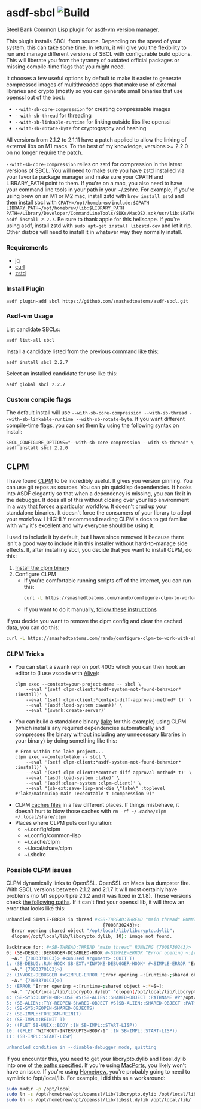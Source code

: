 # asdf-sbcl ![Build](https://github.com/smashedtoatoms/asdf-sbcl/workflows/Build/badge.svg?branch=main)

Steel Bank Common Lisp plugin for [asdf-vm](https://github.com/asdf-vm/asdf)
version manager.

This plugin installs SBCL from source. Depending on the speed of your
system, this can take some time. In return, it will give you the
flexibility to run and manage different versions of SBCL with
configurable build options. This will liberate you from the tyranny of
outdated official packages or missing compile-time flags that you might
need.

It chooses a few useful options by default to make it easier to generate
compressed images of multithreaded apps that make use of external
libraries and crypto (mostly so you can generate small binaries that use
openssl out of the box):

- `--with-sb-core-compression` for creating compressable images
- `--with-sb-thread` for threading
- `--with-sb-linkable-runtime` for linking outside libs like openssl
- `--with-sb-rotate-byte` for cryptography and hashing

All versions from 2.1.2 to 2.1.11 have a patch applied to allow the
linking of external libs on M1 macs. To the best of my knowledge,
versions >= 2.2.0 on no longer require the patch.

`--with-sb-core-compression` relies on zstd for compression in the
latest versions of SBCL. You will need to make sure you have zstd
installed via your favorite package manager and make sure your CPATH and
LIBRARY_PATH point to them. If you're on a mac, you also need to have
your command line tools in your path in your ~/.zshrc. For example, if
you're using brew on an M1 or M2 mac, install zstd with `brew install zstd` and then install sbcl with `CPATH=/opt/homebrew/include:$CPATH LIBRARY_PATH=/opt/homebrew/lib:$LIBRARY_PATH PATH=/Library/Developer/CommandLineTools/SDKs/MacOSX.sdk/usr/lib:$PATH asdf install 2.2.7`. Be sure to thank apple for this hellscape. If
you're using asdf, install zstd with `sudo apt-get install libzstd-dev`
and let it rip. Other distros will need to install it in whatever way
they normally install.

### Requirements

- [jq](https://stedolan.github.io/jq/)
- [curl](https://curl.haxx.se/)
- [zstd]()

### Install Plugin

```
asdf plugin-add sbcl https://github.com/smashedtoatoms/asdf-sbcl.git
```

### Asdf-vm Usage

List candidate SBCLs:

```
asdf list-all sbcl
```

Install a candidate listed from the previous command like this:

```
asdf install sbcl 2.2.7
```

Select an installed candidate for use like this:

```
asdf global sbcl 2.2.7
```

### Custom compile flags

The default install will use `--with-sb-core-compression --with-sb-thread --with-sb-linkable-runtime --with-sb-rotate-byte`. If
you want different compile-time flags, you can set them by using the
following syntax on install:

```
SBCL_CONFIGURE_OPTIONS="--with-sb-core-compression --with-sb-thread" \
asdf install sbcl 2.2.0
```

## CLPM

I have found [CLPM](https://www.clpm.dev/) to be incredibly useful. It gives
you version pinning. You can use git repos as sources. You can pin quicklisp
dependencies. It hooks into ASDF elegantly so that when a dependency is
missing, you can fix it in the debugger. It does all of this without closing
over your lisp environment in a way that forces a particular workflow. It
doesn't crud up your standalone binaries. It doesn't force the consumers of
your library to adopt your workflow. I HIGHLY recommend reading CLPM's docs to
get familiar with why it's excellent and why everyone should be using it.

I used to include it by default, but I have since removed it because
there isn't a good way to include it in this installer without
hard-to-manage side effects. If, after installing sbcl, you decide that
you want to install CLPM, do this:

1. [Install the clpm binary](https://www.clpm.dev/#installing)
2. Configure CLPM
   - If you're comfortable running scripts off of the internet, you can run
     this:
     ```sh
     curl -L https://smashedtoatoms.com/rando/configure-clpm-to-work-with-sbcl.sh | bash
     ```
   - If you want to do it manually, [follow these
     instructions](https://www.clpm.dev/#installing)

If you decide you want to remove the clpm config and clear the cached data, you can do this:

```sh
curl -L https://smashedtoatoms.com/rando/configure-clpm-to-work-with-sbcl.sh | bash -s -- cleanup
```

### CLPM Tricks

- You can start a swank repl on port 4005 which you can then hook an editor to
  (I use vscode with
  [Alive](https://marketplace.visualstudio.com/items?itemName=rheller.alive)):
  ```
  clpm exec --context=your-project-name -- sbcl \
      --eval '(setf clpm-client:*asdf-system-not-found-behavior* :install)' \
      --eval '(setf clpm-client:*context-diff-approval-method* t)' \
      --eval '(asdf:load-system :swank)' \
      --eval '(swank:create-server)'
  ```
- You can build a standalone binary ([lake](https://github.com/takagi/lake) for
  this example) using CLPM (which installs any required dependencies
  automatically and compresses the binary without including any unnecessary
  libraries in your binary) by doing something like this:
  ```
  # From within the lake project...
  clpm exec --context=lake -- sbcl \
      --eval '(setf clpm-client:*asdf-system-not-found-behavior* :install)' \
      --eval '(setf clpm-client:*context-diff-approval-method* t)' \
      --eval '(asdf:load-system :lake)' \
      --eval '(asdf:clear-system :clpm-client)' \
      --eval "(sb-ext:save-lisp-and-die \"lake\" :toplevel #'lake/main:uiop-main :executable t :compression 9)"
  ```
- CLPM [caches files](https://common-lisp.net/project/clpm/docs/storage.html) in
  a few different places. If things misbehave, it doesn't hurt to blow those
  caches with `rm -rf ~/.cache/clpm ~/.local/share/clpm`
- Places where CLPM puts configuration:
  - ~/.config/clpm
  - ~/.config/common-lisp
  - ~/.cache/clpm
  - ~/.local/share/clpm
  - ~/.sbclrc

### Possible CLPM issues

CLPM dynamically links to OpenSSL. OpenSSL on Macs is a dumpster fire.
With SBCL versions between 2.1.2 and 2.1.7 it will most certainly have
problems (no M1 support pre 2.1.2 and it was fixed in 2.1.8). Those
versions check [the following
paths](https://github.com/cl-plus-ssl/cl-plus-ssl/blob/5aed9cabc2a6394d9e35e377f154d8c882b865eb/src/reload.lisp#L44).
If it can't find your openssl lib, it will throw an error that looks
like this:

```sh
Unhandled SIMPLE-ERROR in thread #<SB-THREAD:THREAD "main thread" RUNNING
                                    {7008F30243}>:
  Error opening shared object "/opt/local/lib/libcrypto.dylib":
  dlopen(/opt/local/lib/libcrypto.dylib, 10): image not found.

Backtrace for: #<SB-THREAD:THREAD "main thread" RUNNING {7008F30243}>
0: (SB-DEBUG::DEBUGGER-DISABLED-HOOK #<SIMPLE-ERROR "Error opening ~:[runtime~;shared object ~:*~S~]:
  ~A." {70033701C3}> #<unused argument> :QUIT T)
1: (SB-DEBUG::RUN-HOOK SB-EXT:*INVOKE-DEBUGGER-HOOK* #<SIMPLE-ERROR "Error opening ~:[runtime~;shared object ~:*~S~]:
  ~A." {70033701C3}>)
2: (INVOKE-DEBUGGER #<SIMPLE-ERROR "Error opening ~:[runtime~;shared object ~:*~S~]:
  ~A." {70033701C3}>)
3: (ERROR "Error opening ~:[runtime~;shared object ~:*~S~]:
  ~A." "/opt/local/lib/libcrypto.dylib" "dlopen(/opt/local/lib/libcrypto.dylib, 10): image not found")
4: (SB-SYS:DLOPEN-OR-LOSE #S(SB-ALIEN::SHARED-OBJECT :PATHNAME #P"/opt/local/lib/libcrypto.dylib" :NAMESTRING "/opt/local/lib/libcrypto.dylib" :HANDLE NIL :DONT-SAVE NIL))
5: (SB-ALIEN::TRY-REOPEN-SHARED-OBJECT #S(SB-ALIEN::SHARED-OBJECT :PATHNAME #P"/opt/local/lib/libcrypto.dylib" :NAMESTRING "/opt/local/lib/libcrypto.dylib" :HANDLE NIL :DONT-SAVE NIL))
6: (SB-SYS:REOPEN-SHARED-OBJECTS)
7: (SB-IMPL::FOREIGN-REINIT)
8: (SB-IMPL::REINIT T)
9: ((FLET SB-UNIX::BODY :IN SB-IMPL::START-LISP))
10: ((FLET "WITHOUT-INTERRUPTS-BODY-1" :IN SB-IMPL::START-LISP))
11: (SB-IMPL::START-LISP)

unhandled condition in --disable-debugger mode, quitting
```

If you encounter this, you need to get your libcrypto.dylib and
libssl.dylib into one of [the paths
specified](https://github.com/cl-plus-ssl/cl-plus-ssl/blob/5aed9cabc2a6394d9e35e377f154d8c882b865eb/src/reload.lisp#L44).
If you're using [MacPorts](https://www.macports.org), you likely won't
have an issue. If you're using [Homebrew](https://brew.sh), you're
probably going to need to symlink to /opt/local/lib. For example, I did
this as a workaround:

```sh
sudo mkdir -p /opt/local
sudo ln -s /opt/homebrew/opt/openssl/lib/libcrypto.dylib /opt/local/lib/
sudo ln -s /opt/homebrew/opt/openssl/lib/libssl.dylib /opt/local/lib/
```
